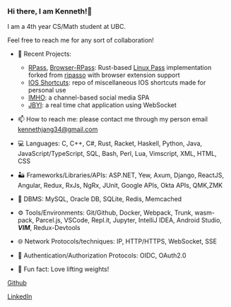 ### Hi there, I am Kenneth!👋
I am a 4th year CS/Math student at UBC.

Feel free to reach me for any sort of collaboration! 

- 💬 Recent Projects:
    - [RPass](https://github.com/kennethjang34/rpass), [Browser-RPass](https://github.com/kennethjang34/browser-rpass): Rust-based [Linux Pass](https://www.passwordstore.org/) implementation forked from [ripasso](https://github.com/cortex/ripasso) with browser extension support
    - [IOS Shortcuts](https://github.com/kennethjang34/ios_shortcuts): repo of miscellaneous IOS shortcuts made for personal use
    - [IMHO](https://github.com/kennethjang34/IMHO): a channel-based social media SPA
    - [JBYI](https://github.com/kennethjang34/communication): a real time chat application using WebSocket

- 📫 How to reach me: please contact me through my person email kennethjang34@gmail.com 

- 💻 Languages: C, C++, C#, Rust, Racket, Haskell, Python, Java, JavaScript/TypeScript, SQL, Bash, Perl, Lua, Vimscript, XML, HTML, CSS

- 🏜️ Frameworks/Libraries/APIs: ASP.NET, Yew, Axum, Django, ReactJS, Angular, Redux, RxJs, NgRx, JUnit, Google APIs, Okta APIs, QMK,ZMK

- 🏬 DBMS: MySQL, Oracle DB, SQLite, Redis, Memcached

- ⚙️ Tools/Environments: Git/Github, Docker, Webpack, Trunk, wasm-pack, Parcel.js, VSCode, Repl.it, Jupyter, IntelliJ IDEA, Android Studio, ***VIM***, Redux-Devtools

- 🌐 Network Protocols/techniques: IP, HTTP/HTTPS, WebSocket, SSE

- 👤 Authentication/Authorization Protocols: OIDC, OAuth2.0

- 📜 Fun fact: Love lifting weights!

[Github](https://github.com/kennethjang34)  

[LinkedIn](https://www.linkedin.com/in/kenneth-jang/)
